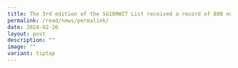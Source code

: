 ```yaml
---
title: The 3rd edition of the SG100WIT List received a record of 800 nominations
permalink: /read/news/permalink/
date: 2024-02-26
layout: post
description: ""
image: ""
variant: tiptap
---
```


